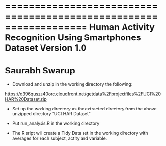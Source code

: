 ==================================================================
Human Activity Recognition Using Smartphones Dataset
Version 1.0
==================================================================
Saurabh Swarup
==================================================================

* Download and unzip in the working directory the following:

https://d396qusza40orc.cloudfront.net/getdata%2Fprojectfiles%2FUCI%20HAR%20Dataset.zip

* Set up the working directory as the extracted directory from the above unzipped directory "UCI HAR Dataset"

* Put run_analysis.R in the working directory

* The R sript will create a Tidy Data set in the working directory with averages for each subject, actity and variable.
